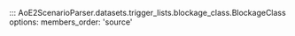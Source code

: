 ::: AoE2ScenarioParser.datasets.trigger_lists.blockage_class.BlockageClass
    options:
      members_order: 'source'